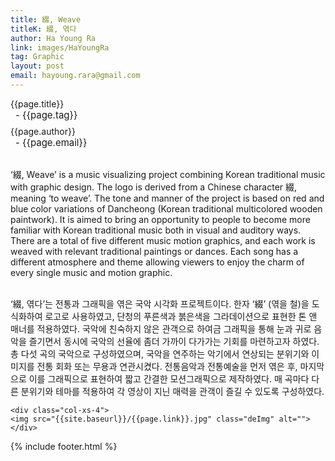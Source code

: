 ```yaml
---
title: 綴, Weave
titleK: 綴, 엮다
author: Ha Young Ra
link: images/HaYoungRa
tag: Graphic
layout: post
email: hayoung.rara@gmail.com
---	
```


<div class="container">

<div class="deDep">
{{page.title}}<br>
<p style="font-size:15px; margin:0px; padding:0px 0px 0px 8px; margin:0px 0px 8px 0px;">- {{page.tag}}</p>
{{page.author}}<br>
<p style="font-size:15px; margin:0px; padding:0px 0px 0px 8px;">- {{page.email}}</p>
</div>

<br>

<div class="det lato">

<!--영문-->

‘綴, Weave’ is a music visualizing project combining Korean traditional music with graphic design.
The logo is derived from a Chinese character 綴, meaning ‘to weave’. The tone and manner of the project is based on red and blue color variations of Dancheong (Korean traditional multicolored wooden paintwork).
It is aimed to bring an opportunity to people to become more familiar with Korean traditional music both in visual and auditory ways. There are a total of five different music motion graphics, and each work is weaved with relevant traditional paintings or dances. Each song has a different atmosphere and theme allowing viewers to enjoy the charm of every single music and motion graphic.

<!--영문-->

</div>


<div class="noto">
<!--국문-->

<br>
‘綴, 엮다’는 전통과 그래픽을 엮은 국악 시각화 프로젝트이다.
한자 ‘綴’ (엮을 철)을 도식화하여 로고로 사용하였고, 단청의 푸른색과 붉은색을 그라데이션으로 표현한 톤 앤 매너를 적용하였다. 
국악에 친숙하지 않은 관객으로 하여금 그래픽을 통해 눈과 귀로 음악을 즐기면서 동시에 국악의 선율에 좀더 가까이 다가가는 기회를 마련하고자 하였다. 총 다섯 곡의 국악으로 구성하였으며, 국악을 연주하는 악기에서 연상되는 분위기와 이미지를 전통 회화 또는 무용과 연관시켰다. 전통음악과 전통예술을 먼저 엮은 후, 마지막으로 이를 그래픽으로 표현하여 짧고 간결한 모션그래픽으로 제작하였다. 매 곡마다 다른 분위기와 테마를 적용하여 각 영상이 지닌 매력을 관객이 즐길 수 있도록 구성하였다.

<!--국문-->

</div>

<div class="row noto">
	
	<div class="col-xs-4">
	<img src="{{site.baseurl}}/{{page.link}}.jpg" class="deImg" alt=""></div>
	
</div>

	

</div> 

{% include footer.html %}